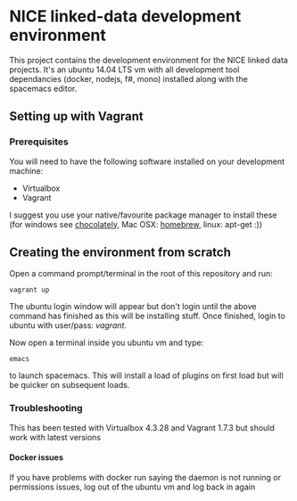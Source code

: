 # NICE linked-data development environment

This project contains the development environment for the NICE linked data projects.  It's an ubuntu 14.04 LTS vm with all development tool dependancies (docker, nodejs, f#, mono) installed along with the spacemacs editor.

## Setting up with Vagrant

### Prerequisites

You will need to have the following software installed on your development machine: 
* Virtualbox 
* Vagrant

I suggest you use your native/favourite package manager to install these (for windows see [chocolately](https://chocolatey.org/), Mac OSX: [homebrew](), linux: apt-get :))

## Creating the environment from scratch

Open a command prompt/terminal in the root of this repository and run:
```
vagrant up
```
The ubuntu login window will appear but don't login until the above command has finished as this will be installing stuff.  Once finished, login to ubuntu with user/pass: *vagrant*.

Now open a terminal inside you ubuntu vm and type: 
```
emacs
```
to launch spacemacs.  This will install a load of plugins on first load but will be quicker on subsequent loads.


### Troubleshooting

This has been tested with Virtualbox 4.3.28 and Vagrant 1.7.3 but should work with latest versions

#### Docker issues
If you have problems with docker run saying the daemon is not running or permissions issues, log out of the ubuntu vm and log back in again